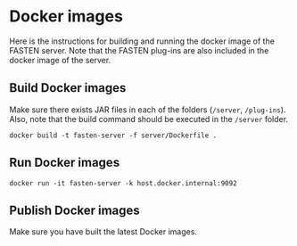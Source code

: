 # Docker images
Here is the instructions for building and running the docker image of the FASTEN server. Note that the FASTEN plug-ins are also included in the docker image of the server.

## Build Docker images
Make sure there exists JAR files in each of the folders (`/server`, `/plug-ins`). Also, note that the build command should be executed in the `/server` folder.

```
docker build -t fasten-server -f server/Dockerfile .
```

## Run Docker images
```
docker run -it fasten-server -k host.docker.internal:9092
```

## Publish Docker images
Make sure you have built the latest Docker images.
